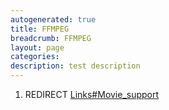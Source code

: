 ```yaml
---
autogenerated: true
title: FFMPEG
breadcrumb: FFMPEG
layout: page
categories: 
description: test description
---
```


1.  REDIRECT [Links\#Movie\_support](Links#Movie_support "wikilink")
